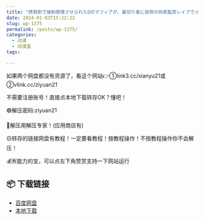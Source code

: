 ```yaml
---
title: "誘発剤で強制発情させられたΩのマフィアが、裏切り者に屈辱の拘束監禁レイプでイカされた結果"
date: 2024-01-03T15:22:22
slug: wp-1375
permalink: /posts/wp-1375/
categories:
  - 动漫
  - 动漫盖
tags:

---
```


如果两个网盘都没有资源了，看这个网站👉①link3.cc/xianyu21或②vlink.cc/ziyuan21

不需要注册账号！直接点本地下载转存OK？懂吧！

🟢解压密码:ziyuan21

🔵解压用解压专家！(应用商店有)

🟡转存的链接网盘有教程！一定要看教程！按教程操作！不按教程操作你不会解压！

💰🈶能力的宝，可以点左下角赞赏支持一下网站运行

## 📦 下载链接
- [百度网盘](https://blziyuan21.com/pay-download/1375?key=82e9a64735&down_id=0)
- [本地下载](https://blziyuan21.com/pay-download/1375?key=82e9a64735&down_id=1)

